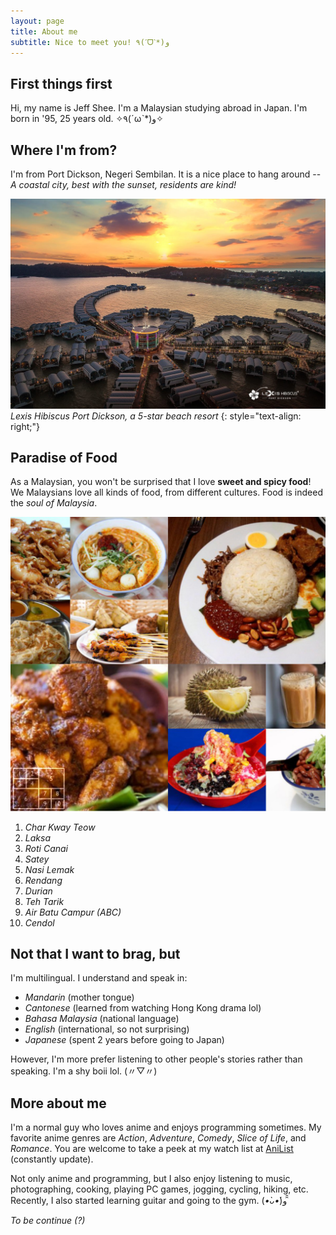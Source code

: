 ```yaml
---
layout: page
title: About me
subtitle: Nice to meet you! ٩(ˊᗜˋ*)و
---
```


## First things first
Hi, my name is Jeff Shee. I'm a Malaysian studying abroad in Japan. I'm born in '95, 25 years old. ✧٩(ˊωˋ*)و✧

## Where I'm from?
I'm from Port Dickson, Negeri Sembilan. It is a nice place to hang around -- *A coastal city, best with the sunset, residents are kind!*

![Lexis Hibiscus Port Dickson, a 5-star beach resort](/assets/img/lexis_hibiscus.jpg)
*Lexis Hibiscus Port Dickson, a 5-star beach resort*
{: style="text-align: right;"}

## Paradise of Food
As a Malaysian, you won't be surprised that I love **sweet and spicy food**! We Malaysians love all kinds of food, from different cultures. Food is indeed the *soul of Malaysia*.

![Malaysia food](/assets/img/food.jpg)
 1. *Char Kway Teow*
 2. *Laksa*
 3. *Roti Canai*
 4. *Satey*
 5. *Nasi Lemak*
 6. *Rendang*
 7. *Durian*
 8. *Teh Tarik*
 9. *Air Batu Campur (ABC)*
 10. *Cendol*

## Not that I want to brag, but
I'm multilingual. I understand and speak in:
- *Mandarin* (mother tongue)
- *Cantonese* (learned from watching Hong Kong drama lol)
- *Bahasa Malaysia* (national language)
- *English* (international, so not surprising)
- *Japanese* (spent 2 years before going to Japan)

However, I'm more prefer listening to other people's stories rather than speaking. I'm a shy boii lol. (〃▽〃)

## More about me
I'm a normal guy who loves anime and enjoys programming sometimes. My favorite anime genres are *Action*, *Adventure*, *Comedy*, *Slice of Life*, and *Romance*. You are welcome to take a peek at my watch list at [AniList](https://anilist.co/user/jeffshee/
) (constantly update).

Not only anime and programming, but I also enjoy listening to music, photographing, cooking, playing PC games, jogging, cycling, hiking, etc. Recently, I also started learning guitar and going to the gym. (*•̀ᴗ•́*)و ̑̑

*To be continue (?)*